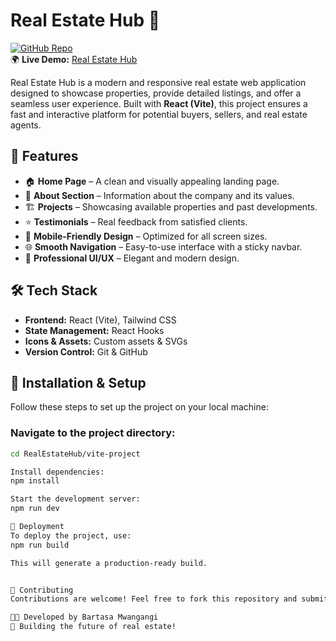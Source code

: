 # Real Estate Hub 🏡

[![GitHub Repo](https://img.shields.io/badge/GitHub-Repository-blue.svg)](https://github.com/bmwangangi/RealEstateHub)  
🌍 **Live Demo:** [Real Estate Hub](https://real-estate-hub-seven.vercel.app/)

Real Estate Hub is a modern and responsive real estate web application designed to showcase properties, provide detailed listings, and offer a seamless user experience. Built with **React (Vite)**, this project ensures a fast and interactive platform for potential buyers, sellers, and real estate agents.

## 🚀 Features

- 🏠 **Home Page** – A clean and visually appealing landing page.  
- 📖 **About Section** – Information about the company and its values.  
- 🏗 **Projects** – Showcasing available properties and past developments.  
- ⭐ **Testimonials** – Real feedback from satisfied clients.  
- 📱 **Mobile-Friendly Design** – Optimized for all screen sizes.  
- 🌐 **Smooth Navigation** – Easy-to-use interface with a sticky navbar.  
- 🎨 **Professional UI/UX** – Elegant and modern design.  

## 🛠 Tech Stack

- **Frontend:** React (Vite), Tailwind CSS  
- **State Management:** React Hooks  
- **Icons & Assets:** Custom assets & SVGs  
- **Version Control:** Git & GitHub  

## 📂 Installation & Setup

Follow these steps to set up the project on your local machine:

### Navigate to the project directory:
```bash
cd RealEstateHub/vite-project

Install dependencies:
npm install

Start the development server:
npm run dev

🚀 Deployment
To deploy the project, use:
npm run build

This will generate a production-ready build.


🤝 Contributing
Contributions are welcome! Feel free to fork this repository and submit a pull request.

👨‍💻 Developed by Bartasa Mwangangi
🚀 Building the future of real estate!